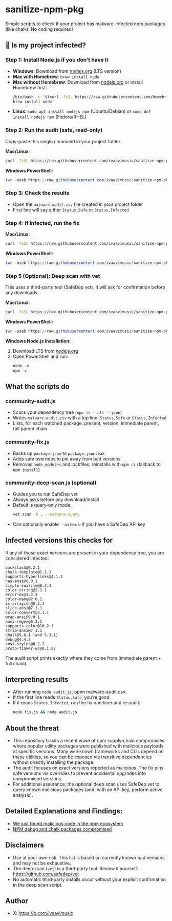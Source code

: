 # sanitize-npm-pkg

Simple scripts to check if your project has malware-infected npm packages (like chalk). No coding required!

## 🚨 Is my project infected?

### Step 1: Install Node.js if you don't have it

- **Windows**: Download from [nodejs.org](https://nodejs.org/en/download/) (LTS version)
- **Mac with Homebrew**: `brew install node`
- **Mac without Homebrew**: Download from [nodejs.org](https://nodejs.org/en/download/) or install Homebrew first:
  ```bash
  /bin/bash -c "$(curl -fsSL https://raw.githubusercontent.com/Homebrew/install/HEAD/install.sh)"
  brew install node
  ```
- **Linux**: `sudo apt install nodejs npm` (Ubuntu/Debian) or `sudo dnf install nodejs npm` (Fedora/RHEL)

### Step 2: Run the audit (safe, read-only)

Copy-paste this single command in your project folder:

**Mac/Linux:**
```bash
curl -fsSL https://raw.githubusercontent.com/ivaavimusic/sanitize-npm-pkg/main/community-audit.js -o audit.js && node audit.js
```

**Windows PowerShell:**
```powershell
iwr -useb https://raw.githubusercontent.com/ivaavimusic/sanitize-npm-pkg/main/community-audit.js | out-file -encoding ascii audit.js; node audit.js
```

### Step 3: Check the results

- Open the `malware-audit.csv` file created in your project folder
- First line will say either `Status,Safe` or `Status,Infected`

### Step 4: If infected, run the fix

**Mac/Linux:**
```bash
curl -fsSL https://raw.githubusercontent.com/ivaavimusic/sanitize-npm-pkg/main/community-fix.js -o fix.js && node fix.js
```

**Windows PowerShell:**
```powershell
iwr -useb https://raw.githubusercontent.com/ivaavimusic/sanitize-npm-pkg/main/community-fix.js | out-file -encoding ascii fix.js; node fix.js
```

### Step 5 (Optional): Deep scan with vet

This uses a third-party tool (SafeDep vet). It will ask for confirmation before any downloads.

**Mac/Linux:**
```bash
curl -fsSL https://raw.githubusercontent.com/ivaavimusic/sanitize-npm-pkg/main/community-deep-scan.js -o deep-scan.js && node deep-scan.js
```

**Windows PowerShell:**
```powershell
iwr -useb https://raw.githubusercontent.com/ivaavimusic/sanitize-npm-pkg/main/community-deep-scan.js | out-file -encoding ascii deep-scan.js; node deep-scan.js
```

**Windows Node.js Installation:**
1. Download LTS from [nodejs.org](https://nodejs.org/en/download)
2. Open PowerShell and run:
   ```powershell
   node -v
   npm -v
   ```

## What the scripts do

### community-audit.js
- Scans your dependency tree (`npm ls --all --json`)
- Writes `malware-audit.csv` with a top line: `Status,Safe` or `Status,Infected`
- Lists, for each watched package: present, version, immediate parent, full parent chain

### community-fix.js
- Backs up `package.json` to `package.json.bak`
- Adds safe overrides to pin away from bad versions
- Removes `node_modules` and lockfiles; reinstalls with `npm ci` (fallback to `npm install`)

### community-deep-scan.js (optional)
- Guides you to run SafeDep vet
- Always asks before any download/install
- Default is query‑only mode:
  ```bash
  vet scan -D . --malware-query
  ```
- Can optionally enable `--malware` if you have a SafeDep API key

## Infected versions this checks for

If any of these exact versions are present in your dependency tree, you are considered infected:

```
backslash@0.2.1
chalk-template@1.1.1
supports-hyperlinks@4.1.1
has-ansi@6.0.1
simple-swizzle@0.2.3
color-string@2.1.1
error-ex@1.3.3
color-name@2.0.1
is-arrayish@0.3.3
slice-ansi@7.1.1
color-convert@3.1.1
wrap-ansi@9.0.1
ansi-regex@6.2.1
supports-color@10.2.1
strip-ansi@7.1.1
chalk@5.6.1 (and 5.3.1)
debug@4.4.2
ansi-styles@6.2.2
proto-tinker-wc@0.1.87
```

The audit script prints exactly where they come from (immediate parent + full chain).

## Interpreting results

- After running `node audit.js`, open malware-audit.csv.
- If the first line reads `Status,Safe`, you’re good.
- If it reads `Status,Infected`, run the fix one‑liner and re‑audit:
  ```bash
  node fix.js && node audit.js
  ```

## About the threat

- This repository tracks a recent wave of npm supply‑chain compromises where popular utility packages were published with malicious payloads at specific versions. Many well‑known frameworks and CLIs depend on these utilities, so you can be exposed via transitive dependencies without directly installing the package.
- The audit focuses on exact versions reported as malicious. The fix pins safe versions via overrides to prevent accidental upgrades into compromised versions.
- For additional assurance, the optional deep scan uses SafeDep vet to query known malicious packages (and, with an API key, perform active analysis).

## Detailed Explanations and Findings: 
- [We just found malicious code in the npm ecosystem](https://jdstaerk.substack.com/p/we-just-found-malicious-code-in-the)
- [NPM debug and chalk packages compromised](https://www.aikido.dev/blog/npm-debug-and-chalk-packages-compromised)

## Disclaimers

- Use at your own risk. This list is based on currently known bad versions and may not be exhaustive.
- The deep scan (`vet`) is a third‑party tool. Review it yourself: https://github.com/safedep/vet
- No automatic third‑party installs occur without your explicit confirmation in the deep scan script.

## Author

- X: https://x.com/ivaavimusic
